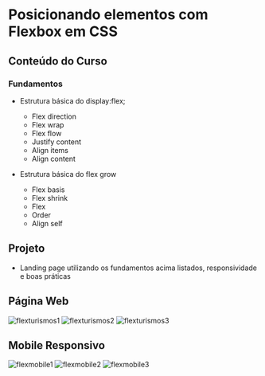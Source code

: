 # Posicionando elementos com Flexbox em CSS

## Conteúdo do Curso

### Fundamentos
- Estrutura básica do display:flex;
  - Flex direction
  - Flex wrap
  - Flex flow
  - Justify content
  - Align items
  - Align content
  
- Estrutura básica do flex grow
  - Flex basis
  - Flex shrink
  - Flex
  - Order
  - Align self
 
## Projeto
- Landing page utilizando os fundamentos acima listados, responsividade e boas práticas

## Página Web
![flexturismos1](https://user-images.githubusercontent.com/31263324/178409112-74f14df5-ae98-4108-9847-717c0bb52ac7.png)
![flexturismos2](https://user-images.githubusercontent.com/31263324/178409121-4f783c1f-348c-4bef-98b7-f44ba7b511f4.png)
![flexturismos3](https://user-images.githubusercontent.com/31263324/178409128-5a3d652f-8737-42c7-9073-eebd76ba36db.png)

## Mobile Responsivo
![flexmobile1](https://user-images.githubusercontent.com/31263324/178409275-c5c4ad9d-b186-40e8-b0b7-2d295eb28fef.png)
![flexmobile2](https://user-images.githubusercontent.com/31263324/178409274-91b06aff-ccfc-4e99-8a25-082df35634e4.png)
![flexmobile3](https://user-images.githubusercontent.com/31263324/178409276-47a48f3c-1acd-4e15-9b89-b5530d9e9bf6.png)

